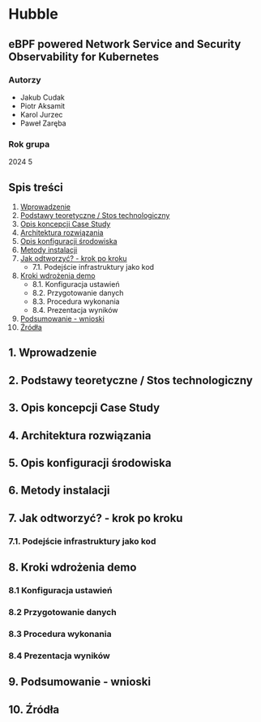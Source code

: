 # Hubble
## eBPF powered Network Service and Security Observability for Kubernetes

### Autorzy
- Jakub Cudak
- Piotr Aksamit
- Karol Jurzec
- Paweł Zaręba

### Rok grupa
2024 5

## Spis treści
1. [Wprowadzenie](#wprowadzenie)
2. [Podstawy teoretyczne / Stos technologiczny](#podstawy-teoretyczne--stos-technologiczny)
3. [Opis koncepcji Case Study](#opis-koncepcji-case-study)
4. [Architektura rozwiązania](#architektura-rozwiązania)
5. [Opis konfiguracji środowiska](#opis-konfiguracji-środowiska)
6. [Metody instalacji](#metody-instalacji)
7. [Jak odtworzyć? - krok po kroku](#jak-odtworzyć---krok-po-kroku)
    - 7.1. Podejście infrastruktury jako kod
8. [Kroki wdrożenia demo](#kroki-wdrożenia-demo)
    - 8.1. Konfiguracja ustawień
    - 8.2. Przygotowanie danych
    - 8.3. Procedura wykonania
    - 8.4. Prezentacja wyników
9. [Podsumowanie - wnioski](#podsumowanie---wnioski)
10. [Źródła](#źródła)

## 1. Wprowadzenie

## 2. Podstawy teoretyczne / Stos technologiczny

## 3. Opis koncepcji Case Study

## 4. Architektura rozwiązania

## 5. Opis konfiguracji środowiska

## 6. Metody instalacji

## 7. Jak odtworzyć? - krok po kroku
### 7.1. Podejście infrastruktury jako kod

## 8. Kroki wdrożenia demo
### 8.1 Konfiguracja ustawień
### 8.2 Przygotowanie danych
### 8.3 Procedura wykonania
### 8.4 Prezentacja wyników

## 9. Podsumowanie - wnioski

## 10. Źródła

